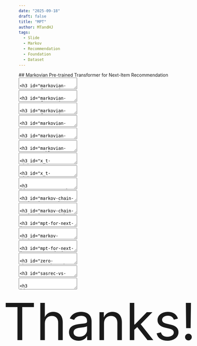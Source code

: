 ```yaml
---
date: "2025-09-18"
draft: false
title: "MPT"
author: MTandHJ
tags:
  - Slide
  - Markov
  - Recommendation
  - Foundation
  - Dataset
---
```


<!-- --------------------------------------------------------- -->

<section data-markdown>
## Markovian Pre-trained Transformer for Next-Item Recommendation
</section>

<!-- --------------------------------------------------------- -->

<section data-markdown>
<textarea data-template>

### Markovian Nature of Next-Item Recommendation

- Next-Item Recommendation (for User $u$ given $\{x_i^u\}_{i=1}^t$)

    $$
    \tag{1}
    \mathbb{P}(x_{t+1}| x_{t}^u, x_{t-1}^u, \ldots, x_1^u; \theta).
    $$

- <span style="color: blue">Sequential nature</span> is of 'paramount importance' because of
    - personalized recommendation (user identifier)
    - dynamic user interests (a particularly appealing characteristic)  

🤔 Do existing public datasets inherently exhibit such characteristics? - <span style="color: red">NOT EXACTLY!</span>

</textarea>
</section>

<!-- --------------------------------------------------------- -->

<section data-markdown>
<textarea data-template>

### Markovian Nature of Next-Item Recommendation

- If sequentiality is **prevalent** in public datasets,

    $$
    \mathbb{P}(x_{t+1}| x_{t}^u, \textcolor{red}{\text{Shuffle}(}x_{t-1}^u, \ldots, x_1^u\textcolor{red}{)}; \theta)
    $$

    should give <span style="color: red">wrong</span> probability estimation.

- Otherwise, Markovian nature:

    $$
    \begin{align*}
      & \mathbb{P}(x_{t+1}| x_{t}^u, x_{t-1}^u, \ldots, x_1^u; \theta) \\
      \approx & \mathbb{P}(x_{t+1}| x_{t}^u, \text{Shuffle}(x_{t-1}^u, \ldots, x_1^u); \theta) \\
      = & \mathbb{P}(x_{t+1}| x_{t}, \underbrace{\phi(u)}_{
        \text{provides sequence-unaware personalized information}
      }; \theta) \\
    \end{align*}
    $$

</textarea>
</section>

<!-- --------------------------------------------------------- -->

<section data-markdown>
<textarea data-template>

### Markovian Nature of Next-Item Recommendation

|  Dataset                               | NDCG@10 |Shuffled |
|---------------------------------|---------|---------|
| Amazon2014Beauty_550_LOU        | 0.0595  | 0.0596  |
| Amazon2014Beauty_554_LOU        | 0.0768  | 0.0767  |
| Amazon2014Tools_550_LOU         | 0.0352  | 0.0353  |
| Amazon2014Toys_550_LOU          | 0.0629  | 0.0628  |
| MovieLens1M_550_LOU             | <span style="color: red">0.1345</span>  | <span style="color: red"> 0.1169 </span> |
| RetailrocketTransaction_500_LOU | 0.0869  | 0.0867  |
| Steam_550_LOU                   | 0.1570  | 0.1564  |
| Yelp2018_10100_LOU              | 0.0252  | 0.0253  |


</textarea>
</section>

<!-- --------------------------------------------------------- -->

<section data-markdown>
<textarea data-template>

### Markovian Nature: Observations

$\textcircled{\small 1}$  All datasets except MovieLens exhibit a markovian nature.


$\textcircled{\small 2}$  The 'sequentiality' of MovieLens arises from repeated movie categories:

  $$
  \text{Drama, Drama, Animation, Animation, Animation...}
  $$

$\textcircled{\small 3}$  MovieLens datasets are not good datasets for assessing the performance of sequential recommendation${}^{\tiny [1]}$. Most interactions share the same timestamps!

<div class="slide-ref">
  <div style="width: 100px; height: 1px; background: black; margin-bottom: 5px;"></div>
  <p style="margin: 2px 0;">[1] Woolridge D., et al. Sequence or Pseudo-Sequence? An Analysis of Sequential Recommendation Datasets. PERSPECTIVES, 2021.</p>
</div>

</textarea>
</section>

<!-- --------------------------------------------------------- -->

<section data-markdown>
<textarea data-template>

### Markovian Nature: Situation

- Barriers to **scaling** models effectively:
  - Transformer may primarily learn to attend to the most recent token.

<div class="slide-img">
  <img src="https://raw.githubusercontent.com/MTandHJ/blog_source/master/images/20250918171752.png" 
  alt="Image" 
  style="max-width: 50%; height: auto;margin: 0 auto;">
</div>

- Leading to **Markov-friendly** designs:
  - Decoder-only $\succ$ Encoder-only
  - Learnable PE $\succ$ Sinusoidal PE/RoPE

</textarea>
</section>

<!-- --------------------------------------------------------- -->

<section data-markdown>
<textarea data-template>

### Markovian Nature: Problems & Opportunities

😞 The community has overfitted to the Markovian nature!

🤔 If this is a bug, how to alleviate such bias?

😄 If this is the feature, how can we leverage the Markovian nature?

💡 A 'good' sequential recommender is characterized by:  

&emsp; $\textcircled{\small 1}$ the ability to <u>attend to the most recent item</u>;

&emsp; $\textcircled{\small 2}$ the ability to estimate <u>individual preferences</u> from sequence.

</textarea>
</section>

<!-- --------------------------------------------------------- -->

<section data-markdown>
<textarea data-template>

### $x_t \rightarrow x_{t+1}$

- Predict $x_{t+1}$ using the most recent $k$ items

- (**Training**) Split $[x_1, x_2, x_3, x_4, x_5]$ (if $k=2$) into

  $$
  \begin{align*}
  [x_1] \rightarrow x_2, \\
  [x_1, x_2] \rightarrow x_3, \\
  [x_2, x_3] \rightarrow x_4, \\
  [x_3, x_4] \rightarrow x_5.
  \end{align*}
  $$

- When $k=1$, the transformer estimates the **transition probability** over the entire dataset.

</textarea>
</section>

<!-- --------------------------------------------------------- -->

<section data-markdown>
<textarea data-template>

### $x_t \rightarrow x_{t+1}$


<div class="slide-cols">

<div class="slide-col-6">

<div class="slide-img">
  <img src="https://raw.githubusercontent.com/MTandHJ/blog_source/master/images/20250807134137.png" 
  alt="Image" 
  style="max-width: 80%; height: auto;margin: 0 auto;">
</div>

</div>

<div class="slide-col-4">

- Amazon2014Beauty_550_LOU

- ($k$ = 1) More than 60% of users employ the same $x_t$ to predict $x_{t+1}$.

</div>

</div>

</textarea>
</section>

<!-- --------------------------------------------------------- -->

<section data-markdown>
<textarea data-template>

### STAMP

<div class="slide-img">
  <img src="https://raw.githubusercontent.com/MTandHJ/blog_source/master/images/20250808103422.png" 
  alt="Image" 
  style="max-width: 50%; height: auto;margin: 0 auto;">
</div>

|Blocks|HR@1|HR@10|NDCG@10|
|:-:|:-:|:-:|:-:|
|STAMP|0.0168|0.0564|0.0343|
|only $\bm{h}_t$|0.0270|0.0710|0.0466|
|only $\bm{m}_t$|0.0246|0.0814|0.0496|

<div class="slide-ref">
  <div style="width: 100px; height: 1px; background: black; margin-bottom: 5px;"></div>
  <p style="margin: 2px 0; font-size: 0.9em">Liu Q., et al. STAMP: Short-Term Attention Memory Priority Model for Session-based Recommendation. KDD, 2018.</p>
</div>

</textarea>
</section>

<!-- --------------------------------------------------------- -->

<section data-markdown>
<textarea data-template>

### Markov Chain Estimation

- Given an arbitrary **random** Markov chain  

  $$
  \underbrace{x_1, x_2, \ldots}_{\text{context}}, x_t, \quad x_i \in \{s_k\}_{k=1}^K,
  $$  

  a transformer model $f([x_1, x_2, \ldots, x_t])$ can accurately predict $x_{t+1}$ in agreement with the true transition probability.  


😄 Markovian Pre-trained Transformer (MPT) has acquired:

&emsp; ✅the ability to <u>attend to the most recent token</u>;

&emsp; ✅ the ability to estimate <u>chain-wise transition probability</u>.


<div class="slide-ref">
  <div style="width: 100px; height: 1px; background: black; margin-bottom: 5px;"></div>
  <p style="margin: 2px 0;">[1] Lepage S., et al. Markov Chain Estimation with In-Context Learning. arXiv, 2025.</p>
</div>

</textarea>
</section>

<!-- --------------------------------------------------------- -->

<section data-markdown>
<textarea data-template>

### Markov Chain Estimation


<div class="slide-cols">


<div class="slide-col-6">

<div class="slide-img">
  <img src="https://raw.githubusercontent.com/MTandHJ/blog_source/master/images/20250813151043.png" 
  alt="Image" 
  style="max-width: 80%; height: auto;margin: 0 auto;">
</div>

</div>

<div class="slide-col-4">

- **Model loss**: 模型预测 Loss
- **Oracle loss**: 最优预测 Loss
- $N$: 训练所采样的转移概率矩阵数目

- 充分训练的 Transformer 呈现稀疏的 attention map

</div>

</div>


<div class="slide-ref">
  <div style="width: 100px; height: 1px; background: black; margin-bottom: 5px;"></div>
  <p style="margin: 2px 0;">[1] Lepage S., et al. Markov Chain Estimation with In-Context Learning. arXiv, 2025.</p>
</div>

</textarea>
</section>


<!-- --------------------------------------------------------- -->

<section data-markdown>
<textarea data-template>

### MPT for Next-Item Recommendation

<div class="slide-img">
  <img src="https://raw.githubusercontent.com/MTandHJ/blog_source/master/images/20250920164936.png" 
  alt="Image" 
  style="max-width: 100%; height: auto;margin: 0 auto;">
</div>

</textarea>
</section>

<!-- --------------------------------------------------------- -->

<section data-markdown>
<textarea data-template>

### Markov Chains $\uparrow$

<div class="slide-img">
  <img src="https://raw.githubusercontent.com/MTandHJ/blog_source/master/images/20250923103513.png" 
  alt="Image" 
  style="max-width: 60%; height: auto;margin: 0 auto;">
</div>

$\approx 10^9$ tokens for optimal performance

</textarea>
</section>

<!-- --------------------------------------------------------- -->

<section data-markdown>
<textarea data-template>

### MPT for Next-Item Recommendation

<div class="slide-img">
  <img src="https://raw.githubusercontent.com/MTandHJ/blog_source/master/images/20250923102401.png" 
  alt="Image" 
  style="max-width: 70%; height: auto;margin: 0 auto;">
</div>

</textarea>
</section>

<!-- --------------------------------------------------------- -->

<section data-markdown>
<textarea data-template>

### Zero-Shot

<div class="slide-img">
  <img src="https://raw.githubusercontent.com/MTandHJ/blog_source/master/images/20250924142541.png" 
  alt="Image" 
  style="max-width: 70%; height: auto;margin: 0 auto;">
</div>

- Last Item Prediction (NDCG@10): 0.0423

</textarea>
</section>

<!-- --------------------------------------------------------- -->

<section data-markdown>
<textarea data-template>

### SASRec vs MPT vs UniSRec

| Dataset                   | SASRec+ | MPT    | UniSRec |
| ------------------------- | ------- | ------ | ------- |
| Amazon2014Beauty_550_LOU  | 0.0595  | 0.0614 | 0.0561  |
| Amazon2014Beauty_1000_LOU | 0.0327  | 0.0413 | 0.0394  |
| Amazon2014Toys_550_LOU    | 0.0629  | 0.0647 | 0.0632  |
| Amazon2014Tools_550_LOU   | 0.0352  | 0.0387 | 0.0308  |
| Yelp2018_10100_LOU        | 0.0252  | 0.0179 |         |
| Steam_550_LOU             | 0.0802  | 0.0686 | 0.0103  |

</textarea>
</section>

<!-- --------------------------------------------------------- -->

<section data-markdown>
<textarea data-template>

### Summary

- Most recommendation datasets exhibit a **Markovian nature**.

- If this is the feature, sequential recommenders should be able to  
  - infer **individual preferences** from the sequence, and
  - place particular emphasis on the **most recent item**.

- The **Markovian Pre-trained Transformer (MPT)** might become the recommendation **foundation** model?
  - scaling law?

- Semantic IDs?

</textarea>
</section>


<!-- --------------------------------------------------------- -->

<section>


<div style="
  display: flex;
  justify-content: center;
  align-items: center;
  height: 40%;
  font-size: 10rem;
">
  Thanks!
</div>

</section>

<!-- --------------------------------------------------------- -->